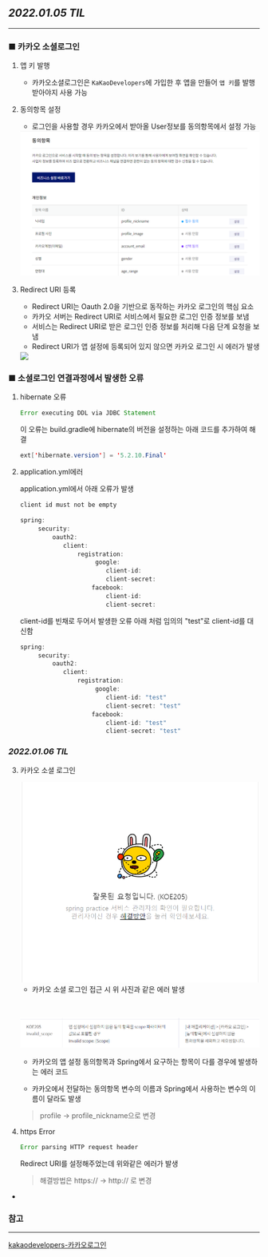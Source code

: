 
## ***2022.01.05 TIL***
<hr>

### ■ 카카오 소셜로그인

1. 앱 키 발행
    - 카카오소셜로그인은 `KaKaoDevelopers`에 가입한 후 앱을 만들어 `앱 키`를 발행받아야지 사용 가능

2. 동의항목 설정
    - 로그인을 사용할 경우 카카오에서 받아올 User정보를 동의항목에서 설정 가능
    <center>
    <img  width=500px src= "..\images\kakaoAgreement.png">
    </center>

3. Redirect URI 등록
    - Redirect URI는 Oauth 2.0을 기반으로 동작하는 카카오 로그인의 핵심 요소
    -  카카오 서버는 Redirect URI로 서비스에서 필요한 로그인 인증 정보를 보냄
    - 서비스는 Redirect URI로 받은 로그인 인증 정보를 처리해 다음 단계 요청을 보냄
    - Redirect URI가 앱 설정에 등록되어 있지 않으면 카카오 로그인 시 에러가 발생
    <img  align= center width=500px src= "images\kakaoRedirectURI.png">
    


### ■ 소셜로그인 연결과정에서 발생한 오류
1. hibernate 오류

    ```java 
    Error executing DDL via JDBC Statement
    ```
    이 오류는 build.gradle에 hibernate의 버전을 설정하는 아래 코드를 추가하여 해결

    ```java
    ext['hibernate.version'] = '5.2.10.Final'
    ```

2. application.yml에러

    application.yml에서 아래 오류가 발생
    ```java
    client id must not be empty
    ```

    ```java
    spring:     
         security:
             oauth2:
                client:
                    registration:
                         google:
                            client-id: 
                            client-secret: 
                        facebook:
                            client-id: 
                            client-secret: 
    ```

    client-id를 빈채로 두어서 발생한 오류
    아래 처럼 임의의 "test"로 client-id를 대신함

    ```java
    spring:     
         security:
             oauth2:
                client:
                    registration:
                         google:
                            client-id: "test"
                            client-secret: "test"
                        facebook:
                            client-id: "test"
                            client-secret: "test"
    ```

### ***2022.01.06 TIL***

3. 카카오 소셜 로그인 

    <img src= '../images/loginError.png' width=500px>
    
    - 카카오 소셜 로그인 접근 시 위 사진과 같은 에러 발생

    <br></br>
    <img src= '..\images\kakaoLoginErrorCode.png' width=500px>
    - 카카오의 앱 설정 동의항목과 Spring에서 요구하는 항목이 다를 경우에 발생하는 에러 코드

    - 카카오에서 전달하는 동의항목 변수의 이름과 Spring에서 사용하는 변수의 이름이 달라도 발생

    > profile -> profile_nickname으로 변경

4. https Error

    ```java
    Error parsing HTTP request header 
    ```
    Redirect URI를 설정해주었는데 위와같은 에러가 발생

    > 해결방법은  https:// -> http:// 로 변경


+
    
### 참고
<hr>

[kakaodevelopers-카카오로그인](https://developers.kakao.com/docs/latest/ko/kakaologin/prerequisite#redirect-uri)
